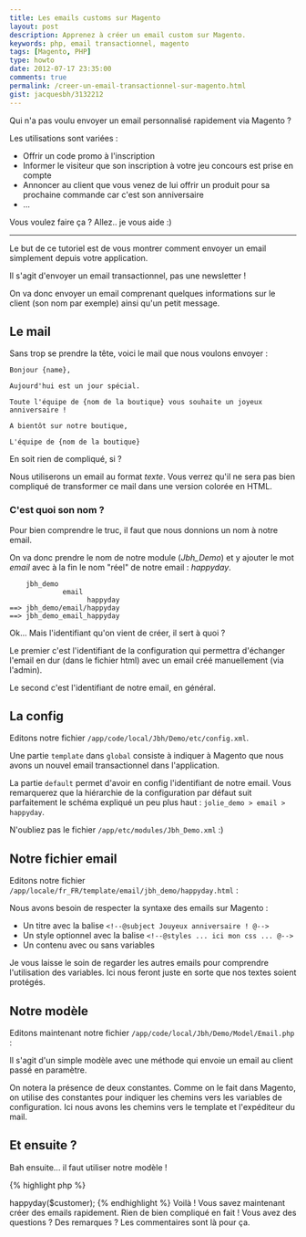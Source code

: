```yaml
---
title: Les emails customs sur Magento
layout: post
description: Apprenez à créer un email custom sur Magento.
keywords: php, email transactionnel, magento
tags: [Magento, PHP]
type: howto
date: 2012-07-17 23:35:00
comments: true
permalink: /creer-un-email-transactionnel-sur-magento.html
gist: jacquesbh/3132212
---
```


Qui n'a pas voulu envoyer un email personnalisé rapidement via Magento ?

Les utilisations sont variées :

* Offrir un code promo à l'inscription
* Informer le visiteur que son inscription à votre jeu concours est prise en compte
* Annoncer au client que vous venez de lui offrir un produit pour sa prochaine commande car c'est son anniversaire
* ...

Vous voulez faire ça ? Allez.. je vous aide :)

<!-- more start -->

<hr/>

Le but de ce tutoriel est de vous montrer comment envoyer un email simplement depuis votre application.

Il s'agit d'envoyer un email transactionnel, pas une newsletter !

On va donc envoyer un email comprenant quelques informations sur le client (son nom par exemple) ainsi qu'un petit message.

## Le mail

Sans trop se prendre la tête, voici le mail que nous voulons envoyer :

    Bonjour {name},

    Aujourd'hui est un jour spécial.

    Toute l'équipe de {nom de la boutique} vous souhaite un joyeux anniversaire !

    A bientôt sur notre boutique,

    L'équipe de {nom de la boutique}

En soit rien de compliqué, si ?

Nous utiliserons un email au format _texte_. Vous verrez qu'il ne sera pas bien compliqué de transformer ce mail dans une version colorée en HTML.

### C'est quoi son nom ?

Pour bien comprendre le truc, il faut que nous donnions un nom à notre email.

On va donc prendre le nom de notre module (*Jbh_Demo*) et y ajouter le mot _email_ avec à la fin le nom "réel" de notre email : _happyday_.

        jbh_demo
                 email
                       happyday
    ==> jbh_demo/email/happyday
    ==> jbh_demo_email_happyday

Ok... Mais l'identifiant qu'on vient de créer, il sert à quoi ?

Le premier c'est l'identifiant de la configuration qui permettra d'échanger l'email en dur (dans le fichier html) avec un email créé manuellement (via l'admin).

Le second c'est l'identifiant de notre email, en général.

## La config

Editons notre fichier `/app/code/local/Jbh/Demo/etc/config.xml`.

<script src="https://gist.github.com/jacquesbh/3132212.js?file=app-code-local-Jbh-Demo-etc-config.xml"></script>

Une partie `template` dans `global` consiste à indiquer à Magento que nous avons un nouvel email transactionnel dans l'application.

La partie `default` permet d'avoir en config l'identifiant de notre email. Vous remarquerez que la hiérarchie de la configuration par défaut suit parfaitement le schéma expliqué un peu plus haut : `jolie_demo > email > happyday`.

N'oubliez pas le fichier `/app/etc/modules/Jbh_Demo.xml` :)

<script src="https://gist.github.com/jacquesbh/3132212.js?file=app-etc-modules-Jbh_Demo.xml"></script>

## Notre fichier email

Editons notre fichier `/app/locale/fr_FR/template/email/jbh_demo/happyday.html` :

Nous avons besoin de respecter la syntaxe des emails sur Magento :

* Un titre avec la balise `<!--@subject Jouyeux anniversaire ! @-->`
* Un style optionnel avec la balise `<!--@styles ... ici mon css ... @-->`
* Un contenu avec ou sans variables

Je vous laisse le soin de regarder les autres emails pour comprendre l'utilisation des variables. Ici nous feront juste en sorte que nos textes soient protégés.

<script src="https://gist.github.com/jacquesbh/3132212.js?file=app-locale-fr_FR-template-email-jbh_demo-happyday.html"></script>

## Notre modèle

Editons maintenant notre fichier `/app/code/local/Jbh/Demo/Model/Email.php` :

Il s'agit d'un simple modèle avec une méthode qui envoie un email au client passé en paramètre.

On notera la présence de deux constantes. Comme on le fait dans Magento, on utilise des constantes pour indiquer les chemins vers les variables de configuration. Ici nous avons les chemins vers le template et l'expéditeur du mail.

<script src="https://gist.github.com/jacquesbh/3132212.js?file=app-code-local-Jbh-Demo-Model-Email.php"></script>

## Et ensuite ?

Bah ensuite... il faut utiliser notre modèle !

{% highlight php %}
<?php

/* @var $customer Mage_Customer_Model_Customer */

Mage::getSingleton('jbh_demo/email')->happyday($customer);
{% endhighlight %}


Voilà ! Vous savez maintenant créer des emails rapidement.
Rien de bien compliqué en fait !

Vous avez des questions ? Des remarques ? Les commentaires sont là pour ça.

<!-- more end -->
